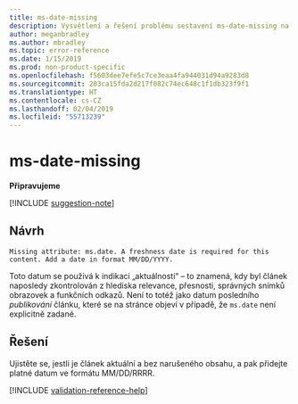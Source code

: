 ```yaml
---
title: ms-date-missing
description: Vysvětlení a řešení problému sestavení ms-date-missing na webu Docs
author: meganbradley
ms.author: mbradley
ms.topic: error-reference
ms.date: 1/15/2019
ms.prod: non-product-specific
ms.openlocfilehash: f5603dee7efe5c7ce3eaa4fa944031d94a9283d8
ms.sourcegitcommit: 203ca15fda2d217f082c74ec648c1f1db323f9f1
ms.translationtype: HT
ms.contentlocale: cs-CZ
ms.lasthandoff: 02/04/2019
ms.locfileid: "55713239"
---
```

# <a name="ms-date-missing"></a>ms-date-missing

**Připravujeme**

[!INCLUDE [suggestion-note](includes/suggestion-note.md)]

## <a name="suggestion"></a>Návrh

`Missing attribute: ms.date. A freshness date is required for this content. Add a date in format MM/DD/YYYY.`

Toto datum se používá k indikaci „aktuálnosti“ – to znamená, kdy byl článek naposledy zkontrolován z hlediska relevance, přesnosti, správných snímků obrazovek a funkčních odkazů. Není to totéž jako datum posledního *publikování* článku, které se na stránce objeví v případě, že `ms.date` není explicitně zadané.

## <a name="resolution"></a>Řešení

Ujistěte se, jestli je článek aktuální a bez narušeného obsahu, a pak přidejte platné datum ve formátu MM/DD/RRRR.

<!--make sure to add this file to your includes folder and verify the path-->
[!INCLUDE [validation-reference-help](includes/validation-reference-help.md)]

